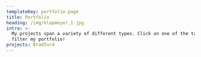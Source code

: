 ```yaml
---
templateKey: portfolio-page
title: Portfolio
heading: /img/klapmeyer_1.jpg
intro: >-
  My projects span a variety of different types. Click on one of the tags to
  filter my portfolio!
projects: Bradford
---
```


